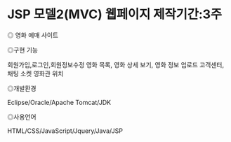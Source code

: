 # JSP 모델2(MVC) 웹페이지 제작기간:3주

◎ 영화 예매 사이트
   
◎구현 기능
  
  회원가입,로그인,회원정보수정
  영화 목록, 영화 상세 보기, 영화 정보 업로드
  고객센터, 채팅 소켓
  영화관 위치






◎개발환경

Eclipse/Oracle/Apache Tomcat/JDK

◎사용언어

HTML/CSS/JavaScript/Jquery/Java/JSP

